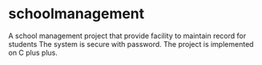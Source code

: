 # schoolmanagement
A school management project that provide facility to maintain record for students
The system is secure with password.
The project is implemented on C plus plus. 
